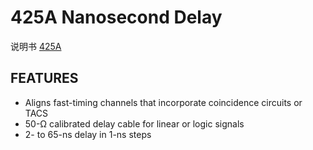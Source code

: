 <!-- 425A.md --- 
;; 
;; Description: 
;; Author: Hongyi Wu(吴鸿毅)
;; Email: wuhongyi@qq.com 
;; Created: 四 6月  1 14:26:18 2017 (+0800)
;; Last-Updated: 五 6月  2 18:18:39 2017 (+0800)
;;           By: Hongyi Wu(吴鸿毅)
;;     Update #: 2
;; URL: http://wuhongyi.cn -->

# 425A  Nanosecond Delay

说明书 [425A](http://wuhongyi.cn/DAQNote/pdf/ElectronicsModules/ORTEC/425A.pdf)


## FEATURES

- Aligns fast-timing channels that incorporate coincidence circuits or TACS
- 50-Ω calibrated delay cable for linear or logic signals
- 2- to 65-ns delay in 1-ns steps




<!-- 425A.md ends here -->
